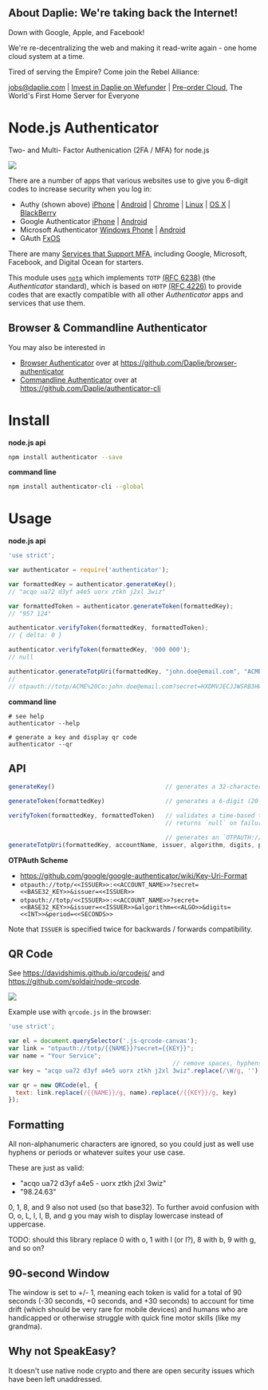 <!-- BANNER_TPL_BEGIN -->

About Daplie: We're taking back the Internet!
--------------

Down with Google, Apple, and Facebook!

We're re-decentralizing the web and making it read-write again - one home cloud system at a time.

Tired of serving the Empire? Come join the Rebel Alliance:

<a href="mailto:jobs@daplie.com">jobs@daplie.com</a> | [Invest in Daplie on Wefunder](https://daplie.com/invest/) | [Pre-order Cloud](https://daplie.com/preorder/), The World's First Home Server for Everyone

<!-- BANNER_TPL_END -->

Node.js Authenticator
=====================

Two- and Multi- Factor Authenication (2FA / MFA) for node.js

![](https://blog.authy.com/assets/posts/authenticator.png)

There are a number of apps that various websites use to give you 6-digit codes to increase security when you log in:

* Authy (shown above) [iPhone](https://itunes.apple.com/us/app/authy/id494168017?mt=8) | [Android](https://play.google.com/store/apps/details?id=com.authy.authy&hl=en) | [Chrome](https://chrome.google.com/webstore/detail/authy/gaedmjdfmmahhbjefcbgaolhhanlaolb?hl=en) | [Linux](https://www.authy.com/personal/) | [OS X](https://www.authy.com/personal/) | [BlackBerry](https://appworld.blackberry.com/webstore/content/38831914/?countrycode=US&lang=en)
* Google Authenticator [iPhone](https://itunes.apple.com/us/app/google-authenticator/id388497605?mt=8) | [Android](https://play.google.com/store/apps/details?id=com.google.android.apps.authenticator2&hl=en)
* Microsoft Authenticator [Windows Phone](https://www.microsoft.com/en-us/store/apps/authenticator/9wzdncrfj3rj) | [Android](https://play.google.com/store/apps/details?id=com.microsoft.msa.authenticator)
* GAuth [FxOS](https://marketplace.firefox.com/app/gauth/)

There are many [Services that Support MFA](http://lifehacker.com/5938565/heres-everywhere-you-should-enable-two-factor-authentication-right-now),
including Google, Microsoft, Facebook, and Digital Ocean for starters.

This module uses [`notp`](https://github.com/guyht/notp) which implements `TOTP` [(RFC 6238)](https://www.ietf.org/rfc/rfc6238.txt)
(the *Authenticator* standard), which is based on `HOTP` [(RFC 4226)](https://www.ietf.org/rfc/rfc4226.txt)
to provide codes that are exactly compatible with all other *Authenticator* apps and services that use them.

Browser & Commandline Authenticator
---------------------

You may also be interested in

* [Browser Authenticator](https://github.com/Daplie/browser-authenticator) over at <https://github.com/Daplie/browser-authenticator>
* [Commandline Authenticator](https://github.com/Daplie/authenticator-cli) over at <https://github.com/Daplie/authenticator-cli>

Install
=====

**node.js api**
```bash
npm install authenticator --save
```

**command line**
```bash
npm install authenticator-cli --global
```

Usage
=====

**node.js api**
```javascript
'use strict';

var authenticator = require('authenticator');

var formattedKey = authenticator.generateKey();
// "acqo ua72 d3yf a4e5 uorx ztkh j2xl 3wiz"

var formattedToken = authenticator.generateToken(formattedKey);
// "957 124"

authenticator.verifyToken(formattedKey, formattedToken);
// { delta: 0 }

authenticator.verifyToken(formattedKey, '000 000');
// null

authenticator.generateTotpUri(formattedKey, "john.doe@email.com", "ACME Co", 'SHA1', 6, 30);
//
// otpauth://totp/ACME%20Co:john.doe@email.com?secret=HXDMVJECJJWSRB3HWIZR4IFUGFTMXBOZ&issuer=ACME%20Co&algorithm=SHA1&digits=6&period=30
```

**command line**
```
# see help
authenticator --help

# generate a key and display qr code
authenticator --qr
```

API
---

```javascript
generateKey()                               // generates a 32-character (160-bit) base32 key

generateToken(formattedKey)                 // generates a 6-digit (20-bit) decimal time-based token

verifyToken(formattedKey, formattedToken)   // validates a time-based token within a +/- 30 second (90 seconds) window
                                            // returns `null` on failure or an object such as `{ delta: 0 }` on success

                                            // generates an `OTPAUTH://` scheme URI for QR Code generation.
generateTotpUri(formattedKey, accountName, issuer, algorithm, digits, period)
```

**OTPAuth Scheme**

* <https://github.com/google/google-authenticator/wiki/Key-Uri-Format>
* `otpauth://totp/<<ISSUER>>:<<ACCOUNT_NAME>>?secret=<<BASE32_KEY>>&issuer=<<ISSUER>>`
* `otpauth://totp/<<ISSUER>>:<<ACCOUNT_NAME>>?secret=<<BASE32_KEY>>&issuer=<<ISSUER>>&algorithm=<<ALGO>>&digits=<<INT>>&period=<<SECONDS>>`

Note that `ISSUER` is specified twice for backwards / forwards compatibility.

QR Code
-------

See <https://davidshimjs.github.io/qrcodejs/> and <https://github.com/soldair/node-qrcode>.

![](http://cdn9.howtogeek.com/wp-content/uploads/2014/10/sshot-7-22.png)

Example use with `qrcode.js` in the browser:

```javascript
'use strict';

var el = document.querySelector('.js-qrcode-canvas');
var link = "otpauth://totp/{{NAME}}?secret={{KEY}}";
var name = "Your Service";
                                              // remove spaces, hyphens, equals, whatever
var key = "acqo ua72 d3yf a4e5 uorx ztkh j2xl 3wiz".replace(/\W/g, '').toLowerCase();

var qr = new QRCode(el, {
  text: link.replace(/{{NAME}}/g, name).replace(/{{KEY}}/g, key)
});
```

Formatting
----------

All non-alphanumeric characters are ignored, so you could just as well use hyphens
or periods or whatever suites your use case.

These are just as valid:

* "acqo ua72 d3yf a4e5 - uorx ztkh j2xl 3wiz"
* "98.24.63"

0, 1, 8, and 9 also not used (so that base32).
To further avoid confusion with O, o, L, l, I, B, and g
you may wish to display lowercase instead of uppercase.

TODO: should this library replace 0 with o, 1 with l (or I?), 8 with b, 9 with g, and so on?

90-second Window
----------------

The window is set to +/- 1, meaning each token is valid for a total of 90 seconds
(-30 seconds, +0 seconds, and +30 seconds)
to account for time drift (which should be very rare for mobile devices)
and humans who are handicapped or otherwise struggle with quick fine motor skills (like my grandma).


Why not SpeakEasy?
------------------

It doesn't use native node crypto and there are open security issues which have been left unaddressed.
